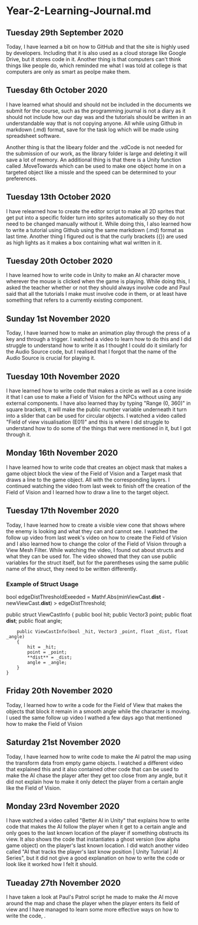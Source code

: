 # Year-2-Learning-Journal.md

## Tuesday 29th September 2020

Today, I have learned a bit on how to GitHub and that the site is highly used by developers. Including that it is also used as a cloud storage like Google Drive, but it stores code in it. Another thing is that computers can't think things like people do, which reminded me what I was told at college is that computers are only as smart as peolpe make them.

## Tuesday 6th October 2020

I have learned what should and should not be included in the documents we submit for the course, such as the programming journal is not a diary as it should not include how our day was and the tutorials should be written in an understandable way that is not copying anyone. All while using Github in markdown (.md) format, save for the task log which will be made using spreadsheet software.

Another thing is that the libeary folder and the .vdCode is not needed for the submission of our work, as the library folder is large and deleting it will save a lot of memory. An additional thing is that there is a Unity function called .MoveTowards which can be used to make one object home in on a targeted object like a missle and the speed can be determined to your preferences.

## Tuesday 13th October 2020

I have relearned how to create the editor script to make all 2D sprites that get put into a specific folder turn into sprites automatically so they do not need to be changed manually without it. While doing this, I also learned how to write a tutorial using Github using the same markdown (.md) format as last time. Another thing I figured out is that the curly brackets ({}) are used as high lights as it makes a box containing what wal written in it.

## Tuesday 20th October 2020

I have learned how to write code in Unity to make an AI character move wherever the mouse is clicked when the game is playing. While doing this, I asked the teacher whether or not they should always involve code and Paul said that all the tutorials I make must involve code in them, or at least have something that refers to a currently existing component.

## Sunday 1st November 2020

Today, I have learned how to make an animation play through the press of a key and through a trigger. I watched a video to learn how to do this and I did struggle to understand how to write it as I thought I could do it similarly for the Audio Source code, but I realised that I forgot that the name of the Audio Source is crucial for playing it.

## Tuesday 10th November 2020

I have learned how to write code that makes a circle as well as a cone inside it that I can use to make a Field of Vision for the NPCs without using any external components. I
have also learned thay by typing "Range (0, 360)" in square brackets, it will make the public number variable underneath it turn into a slider that can be used for circular objects. I watched a video called "Field of view visualisation (E01)" and this is where I did struggle to understand how to do some of the things that were mentioned in it, but I got through it.

## Monday 16th November 2020

I have learned how to write code that creates an object mask that makes a game object block the view of the Field of Vision and a Target mask that draws a line to the game object. All with the corresponding layers. I continued watching the video from last week to finish off the creation of the Field of Vision and I learned how to draw a line to the target object.

## Tuesday 17th November 2020

Today, I have learned how to create a visible view cone that shows where the enemy is looking and what they can and cannot see. I watched the follow up video from last week's video on how to create the Field of Vision and I also learned how to change the color of the Field of Vision through a View Mesh Filter. While watching the video, I found out about structs and what they can be used for. The video showed that they can use public variables for the struct itself, but for the parentheses using the same public name of the struct, they need to be written differently.



### Example of Struct Usage

bool edgeDistThresholdExeeded = Mathf.Abs(minViewCast.**dist** - newViewCast.**dist**) > edgeDistThreshold;

public struct ViewCastInfo
{
        public bool hit;
        public Vector3 point;
        public float **dist**;
        public float angle;

        public ViewCastInfo(bool _hit, Vector3 _point, float _dist, float _angle)
        {
            hit = _hit;
            point = _point;
            **dist** = _dist;
            angle = _angle;
        }
    }

## Friday 20th November 2020

Today, I learned how to write a code for the Field of View that makes the objects that block it remain in a smooth angle while the character is moving. I used the same follow up video I wathed a few days ago that mentioned how to make the Field of Vision

## Saturday 21st November 2020

Today, I have learned how to write code to make the AI patrol the map using the transform data from empty game objects. I watched a different video that explained this and it also contained other code that can be used to make the AI chase the player after they get too close from any angle, but it did not explain how to make it only detect the player from a certain angle like the Field of Vision.

## Monday 23rd November 2020

I have watched a video called "Better AI in Unity" that explains how to write code that makes the AI follow the player when it get to a certain angle and only goes to the last known location of the player if something obstructs its view. It also shows the code that instantiates a ghost version (low alpha game object) on the player's last known location. I did watch another video called "AI that tracks the player's last know position | Unity Tutorial | AI Series", but it did not give a good explanation on how to write the code or look like it worked how I felt it should.

## Tueaday 27th November 2020

I have taken a look at Paul's Patrol script he made to make the AI move around the map and chase the player when the player enters its field of view and I have managed to learn some more effective ways on how to write the code, . 

